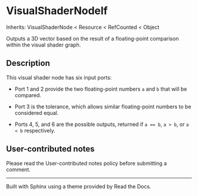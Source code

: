 # VisualShaderNodeIf

Inherits: VisualShaderNode < Resource < RefCounted < Object

Outputs a 3D vector based on the result of a floating-point comparison within
the visual shader graph.

## Description

This visual shader node has six input ports:

  * Port 1 and 2 provide the two floating-point numbers `a` and `b` that will be compared.

  * Port 3 is the tolerance, which allows similar floating-point numbers to be considered equal.

  * Ports 4, 5, and 6 are the possible outputs, returned if `a == b`, `a > b`, or `a < b` respectively.

## User-contributed notes

Please read the User-contributed notes policy before submitting a comment.

* * *

Built with Sphinx using a theme provided by Read the Docs.

